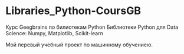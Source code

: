 # Libraries_Python-CoursGB
Курс Geegbrains по билиотекам Python Библиотеки Python для Data Science: Numpy, Matplotlib, Scikit-learn

Мой перевый учебный проект по машинному обучениею.
